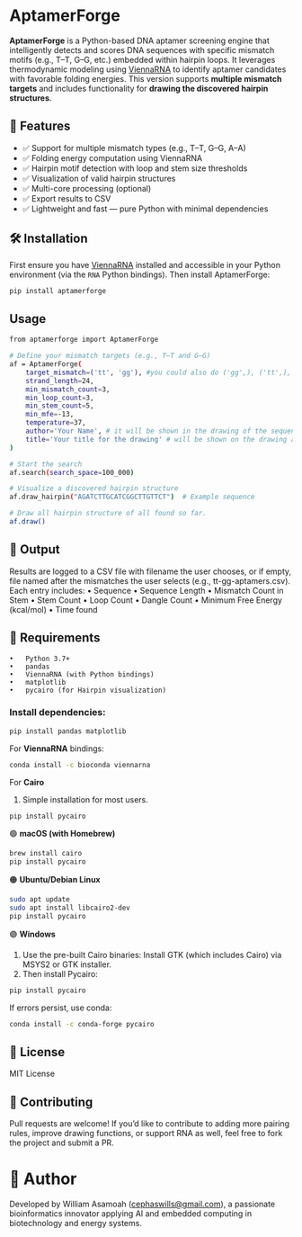 # AptamerForge

**AptamerForge** is a Python-based DNA aptamer screening engine that intelligently detects and scores DNA sequences with specific mismatch motifs (e.g., T–T, G–G, etc.) embedded within hairpin loops. It leverages thermodynamic modeling using [ViennaRNA](https://www.tbi.univie.ac.at/RNA/) to identify aptamer candidates with favorable folding energies. This version supports **multiple mismatch targets** and includes functionality for **drawing the discovered hairpin structures**.


## 🔬 Features

- ✅ Support for multiple mismatch types (e.g., T–T, G–G, A–A)
- ✅ Folding energy computation using ViennaRNA
- ✅ Hairpin motif detection with loop and stem size thresholds
- ✅ Visualization of valid hairpin structures
- ✅ Multi-core processing (optional)
- ✅ Export results to CSV
- ✅ Lightweight and fast — pure Python with minimal dependencies


## 🛠 Installation

First ensure you have [ViennaRNA](https://www.tbi.univie.ac.at/RNA/) installed and accessible in your Python environment (via the `RNA` Python bindings). Then install AptamerForge:

```bash
pip install aptamerforge
```

## Usage
```bash
from aptamerforge import AptamerForge

# Define your mismatch targets (e.g., T–T and G–G)
af = AptamerForge(
    target_mismatch=('tt', 'gg'), #you could also do ('gg',), ('tt',), ('aa',),  ('cc', 'aa'), ('ct', 'ag') etc
    strand_length=24,
    min_mismatch_count=3,
    min_loop_count=3,
    min_stem_count=5,
    min_mfe=-13,
    temperature=37,
	author='Your Name', # it will be shown in the drawing of the sequence's hairpin structure.
	title='Your title for the drawing' # will be shown on the drawing as the title.
)

# Start the search
af.search(search_space=100_000)

# Visualize a discovered hairpin structure
af.draw_hairpin("AGATCTTGCATCGGCTTGTTCT")  # Example sequence

# Draw all hairpin structure of all found so far.
af.draw()
```

## 📁 Output
Results are logged to a CSV file with filename the user chooses, or if empty, file named after the mismatches the user selects (e.g., tt-gg-aptamers.csv). Each entry includes:
	•	Sequence
	•	Sequence Length
	•	Mismatch Count in Stem
	•	Stem Count
	•	Loop Count
	•	Dangle Count
	•	Minimum Free Energy (kcal/mol)
	•	Time found


## 🔧 Requirements
	•	Python 3.7+
	•	pandas
	•	ViennaRNA (with Python bindings)
	•	matplotlib 
    •	pycairo (for Hairpin visualization)

### Install dependencies:
```bash
pip install pandas matplotlib
```

For **ViennaRNA** bindings:
```bash
conda install -c bioconda viennarna
```

For **Cairo**
1. Simple installation for most users.
```bash
pip install pycairo
```

🟢 **macOS (with Homebrew)**
```bash
brew install cairo
pip install pycairo
```

🟠 **Ubuntu/Debian Linux**
```bash
sudo apt update
sudo apt install libcairo2-dev
pip install pycairo
```

🟣 **Windows**
1. Use the pre-built Cairo binaries: Install GTK (which includes Cairo) via MSYS2 or GTK installer.
2. Then install Pycairo:
```bash
pip install pycairo
```
If errors persist, use conda:
```bash
conda install -c conda-forge pycairo
```


## 📄 License

MIT License



## 🤝 Contributing

Pull requests are welcome! If you’d like to contribute to adding more pairing rules, improve drawing functions, or support RNA as well, feel free to fork the project and submit a PR.



# 🧬 Author

Developed by William Asamoah (cephaswills@gmail.com), a passionate bioinformatics innovator applying AI and embedded computing in biotechnology and energy systems.

